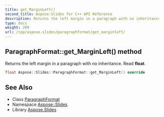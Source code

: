 ```yaml
---
title: get_MarginLeft()
second_title: Aspose.Slides for C++ API Reference
description: Returns the left margin in a paragraph with no inheritance. Read float.
type: docs
weight: 209
url: /cpp/aspose.slides/paragraphformat/get_marginleft/
---
```

## ParagraphFormat::get_MarginLeft() method


Returns the left margin in a paragraph with no inheritance. Read **float**.

```cpp
float Aspose::Slides::ParagraphFormat::get_MarginLeft() override
```

## See Also

* Class [ParagraphFormat](./)
* Namespace [Aspose::Slides](../)
* Library [Aspose.Slides](../../)